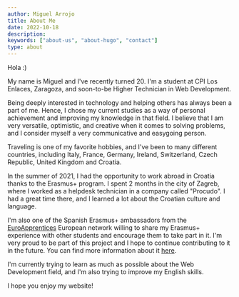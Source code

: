 ```yaml
---
author: Miguel Arrojo
title: About Me
date: 2022-10-18
description:
keywords: ["about-us", "about-hugo", "contact"]
type: about
---
```


Hola :)

My name is Miguel and I've recently turned 20.
I'm a student at CPI Los Enlaces, Zaragoza, and soon-to-be Higher Technician in Web Development.

Being deeply interested in technology and helping others has always been a part of me. Hence, I chose my current studies as a way of personal achievement and improving my knowledge in that field. I believe that I am very versatile, optimistic, and creative when it comes to solving problems, and I consider myself a very communicative and easygoing person.

Traveling is one of my favorite hobbies, and I've been to many different countries, including Italy, France, Germany, Ireland, Switzerland, Czech Republic, United Kingdom and Croatia.

In the summer of 2021, I had the opportunity to work abroad in Croatia thanks to the Erasmus+ program. I spent 2 months in the city of Zagreb, where I worked as a helpdesk technician in a company called "Procudo". I had a great time there, and I learned a lot about the Croatian culture and language.

I'm also one of the Spanish Erasmus+ ambassadors from the [EuroApprentices](http://sepie.es/iniciativas/euroapprentices/index.html) European network willing to share my Erasmus+ experience with other students and encourage them to take part in it. I'm very proud to be part of this project and I hope to continue contributing to it in the future. You can find more information about it [here](https://www.youtube.com/watch?v=FJ83xljX1kM).

I'm currently trying to learn as much as possible about the Web Development field, and I'm also trying to improve my English skills.

I hope you enjoy my website!